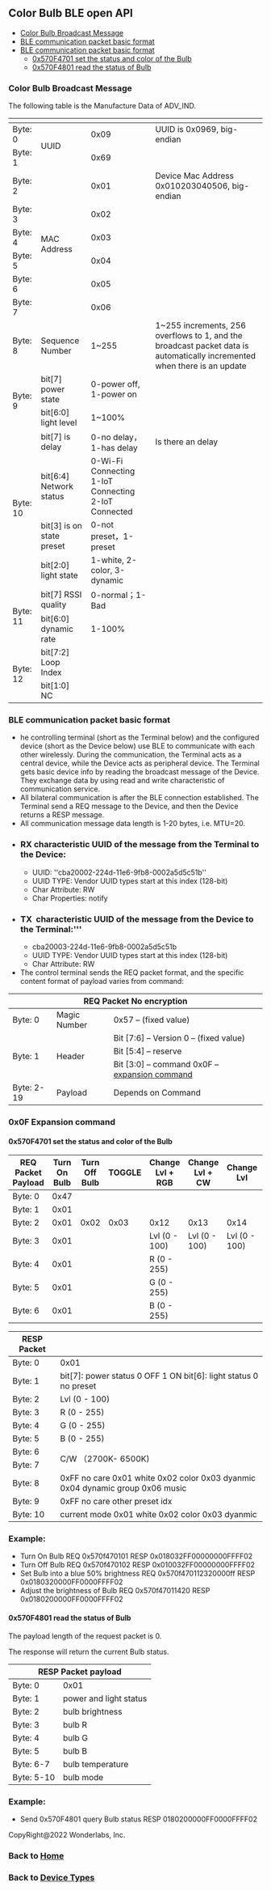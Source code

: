## Color Bulb BLE open API

- [Color Bulb Broadcast Message](#color-bulb-broadcast-message)
- [BLE communication packet basic format](#ble-communication-packet-basic-format)
- [BLE communication packet basic format](#broadcast-message-format)
  - [0x570F4701 set the status and color of the Bulb](#old-broadcast-message)
  - [0x570F4801 read the status of Bulb](#new-broadcast-message)

### Color Bulb Broadcast Message

The following table is the Manufacture Data of ADV_IND.

<table>
    <thead>
        <tr>
            <th colspan=4></th>
        </tr>
    </thead>
    <tbody>
        <tr>
            <td rowspan=1>Byte: 0</td>
            <td rowspan=2>UUID</td>
            <td rowspan=1>0x09</td>
            <td rowspan=1>UUID is 0x0969, big-endian</td>
        </tr>
        <tr>
            <td rowspan=1>Byte: 1</td>
            <td rowspan=1>0x69</td>
            <td rowspan=1></td>
        </tr>
        <tr>
            <td rowspan=1>Byte: 2</td>
            <td rowspan=6>MAC Address</td>
            <td rowspan=1>0x01</td>
            <td rowspan=1>Device Mac Address 0x010203040506, big-endian</td>
        </tr>
        <tr>
            <td rowspan=1>Byte: 3</td>
            <td rowspan=1>0x02</td>
            <td rowspan=1></td>
        </tr>
        <tr>
            <td rowspan=1>Byte: 4</td>
            <td rowspan=1>0x03</td>
            <td rowspan=1></td>
        </tr>
        <tr>
            <td rowspan=1>Byte: 5</td>
            <td rowspan=1>0x04</td>
            <td rowspan=1></td>
        </tr>
        <tr>
            <td rowspan=1>Byte: 6</td>
            <td rowspan=1>0x05</td>
            <td rowspan=1></td>
        </tr>
        <tr>
            <td rowspan=1>Byte: 7</td>
            <td rowspan=1>0x06</td>
            <td rowspan=1></td>
        </tr>
        <tr>
            <td rowspan=1>Byte: 8</td>
            <td rowspan=1>Sequence Number</td>
            <td rowspan=1>1~255</td>
            <td rowspan=1>1~255 increments, 256 overflows to 1, and the broadcast packet data is automatically incremented when there is an update</td>
        </tr>
        <tr>
            <td rowspan=2>Byte: 9</td>
            <td rowspan=1>bit[7] power state</td>
            <td rowspan=1>0-power off, 1-power on</td>
            <td rowspan=1></td>
        </tr>
        <tr>
            <td rowspan=1>bit[6:0] light level</td>
            <td rowspan=1>1~100%</td>
            <td rowspan=1></td>
        </tr>
        <tr>
            <td rowspan=4>Byte: 10</td>
            <td rowspan=1>bit[7] is delay</td>
            <td rowspan=1>0-no delay，1-has delay</td>
            <td rowspan=1>Is there an delay</td>
        </tr>
        <tr>
            <td rowspan=1>bit[6:4] Network status</td>
            <td rowspan=1>0-Wi-Fi Connecting 1-IoT Connecting 2-IoT Connected</td>
            <td rowspan=1></td>
        </tr>
        <tr>
            <td rowspan=1>bit[3] is on state preset</td>
            <td rowspan=1>0-not preset，1-preset</td>
            <td rowspan=1></td>
        </tr>
        <tr>
            <td rowspan=1>bit[2:0] light state</td>
            <td rowspan=1>1-white, 2-color, 3-dynamic</td>
            <td rowspan=1></td>
        </tr>
        <tr>
            <td rowspan=2>Byte: 11</td>
            <td rowspan=1>bit[7] RSSI quality</td>
            <td rowspan=1>0-normal；1-Bad</td>
            <td rowspan=1></td>
        </tr>
        <tr>
            <td rowspan=1>bit[6:0] dynamic rate</td>
            <td rowspan=1>1-100%</td>
            <td rowspan=1></td>
        </tr>
        <tr>
            <td rowspan=2>Byte: 12</td>
            <td rowspan=1>bit[7:2]  Loop Index</td>
            <td rowspan=1></td>
            <td rowspan=1></td>
        </tr>
        <tr>
            <td rowspan=1>bit[1:0] NC</td>
            <td rowspan=1></td>
            <td rowspan=1></td>
        </tr>
    </tbody>
</table>


### BLE communication packet basic format

- he controlling terminal (short as the Terminal below) and the configured device (short as the Device below) use BLE to communicate with each other wirelessly. During the communication, the Terminal acts as a central device, while the Device acts as peripheral device. The Terminal gets basic device info by reading the broadcast message of the Device. They exchange data by using read and write characteristic of communication service.
- All bilateral communication is after the BLE connection established. The Terminal send a REQ message to the Device, and then the Device returns a RESP message.
- All communication message data length is 1-20 bytes, i.e. MTU=20.
- ### RX characteristic UUID of the message from the Terminal to the Device:
  - UUID: ''cba20002-224d-11e6-9fb8-0002a5d5c51b''
  - UUID TYPE: Vendor UUID types start at this index (128-bit)
  - Char Attribute: RW
  - Char Properties: notify      
- ### TX  characteristic UUID of the message from the Device to the Terminal:'''
  - cba20003-224d-11e6-9fb8-0002a5d5c51b
  - UUID TYPE: Vendor UUID types start at this index (128-bit)
  - Char Attribute: RW
- The control terminal sends the REQ packet format, and the specific content format of payload varies from command:

<table>
    <thead>
        <tr>
            <th colspan=3>REQ Packet No encryption</th>
        </tr>
    </thead>
    <tbody>
        <tr>
            <td rowspan=1>Byte: 0</td>
            <td rowspan=1>Magic Number</td>
            <td rowspan=1>0x57 – (fixed value)</td>
        </tr>
        <tr>
            <td rowspan=3>Byte: 1</td>
            <td rowspan=3>Header</td>
            <td rowspan=1>Bit [7:6] – Version 0 – (fixed value)</td>
        </tr>
        <tr>
            <td rowspan=1>Bit [5:4] – reserve</td>
        </tr>
        <tr>
            <td rowspan=1>Bit [3:0] – command 0x0F – <a href="http://192.168.2.110/文件:///E:/卧槽科技蓝牙通信协议与规范-20181227copy.docx&action=edit&redlink=1&action=edit&redlink=1">expansion command</a></td>
        </tr>
        <tr>
            <td rowspan=1>Byte: 2-19</td>
            <td rowspan=1>Payload</td>
            <td rowspan=1>Depends on Command</td>
        </tr>
    </tbody>
</table>

### 0x0F Expansion command
#### 0x570F4701 set the status and color of the Bulb

<table>
    <thead>
        <tr>
            <th colspan=1>REQ Packet Payload</th>
            <th colspan=1>Turn On Bulb</th>
            <th colspan=1>Turn Off Bulb</th>
            <th colspan=1>TOGGLE</th>
            <th colspan=1>Change Lvl + RGB</th>
            <th colspan=1>Change Lvl + CW</th>
            <th colspan=1>Change Lvl</th>
            <th colspan=1>Change RGB</th>
            <th colspan=1>Change CW</th>
        </tr>
    </thead>
    <tbody>
        <tr>
            <td rowspan=1>Byte: 0</td>
            <td rowspan=1>0x47</td>
            <td rowspan=1></td>
            <td rowspan=1></td>
            <td rowspan=1></td>
            <td rowspan=1></td>
            <td rowspan=1></td>
            <td rowspan=1></td>
            <td rowspan=1></td>
        </tr>
        <tr>
            <td rowspan=1>Byte: 1</td>
            <td rowspan=1>0x01</td>
            <td rowspan=1></td>
            <td rowspan=1></td>
            <td rowspan=1></td>
            <td rowspan=1></td>
            <td rowspan=1></td>
            <td rowspan=1></td>
            <td rowspan=1></td>
        </tr>
        <tr>
            <td rowspan=1>Byte: 2</td>
            <td rowspan=1>0x01</td>
            <td rowspan=1>0x02</td>
            <td rowspan=1>0x03</td>
            <td rowspan=1>0x12</td>
            <td rowspan=1>0x13</td>
            <td rowspan=1>0x14</td>
            <td rowspan=1>0x16</td>
            <td rowspan=1>0x17</td>
        </tr>
        <tr>
            <td rowspan=1>Byte: 3</td>
            <td rowspan=1>0x01</td>
            <td rowspan=1></td>
            <td rowspan=1></td>
            <td rowspan=1>Lvl (0 - 100)</td>
            <td rowspan=1>Lvl (0 - 100)</td>
            <td rowspan=1>Lvl (0 - 100)</td>
            <td rowspan=1>Lvl (0 - 100)</td>
            <td rowspan=2>C/W (2700K - 6500K)</td>
        </tr>
        <tr>
            <td rowspan=1>Byte: 4</td>
            <td rowspan=1>0x01</td>
            <td rowspan=1></td>
            <td rowspan=1></td>
            <td rowspan=1>R (0 - 255)</td>
            <td rowspan=2></td>
            <td rowspan=1></td>
            <td rowspan=1>R (0 - 255)</td>
        </tr>
        <tr>
            <td rowspan=1>Byte: 5</td>
            <td rowspan=1>0x01</td>
            <td rowspan=1></td>
            <td rowspan=1></td>
            <td rowspan=1>G (0 - 255)</td>
            <td rowspan=1></td>
            <td rowspan=1>G (0 - 255)</td>
            <td rowspan=1></td>
        </tr>
        <tr>
            <td rowspan=1>Byte: 6</td>
            <td rowspan=1>0x01</td>
            <td rowspan=1></td>
            <td rowspan=1></td>
            <td rowspan=1>B (0 - 255)</td>
            <td rowspan=1></td>
            <td rowspan=1></td>
            <td rowspan=1>B (0 - 255)</td>
            <td rowspan=1></td>
        </tr>
    </tbody>
</table>

<table>
    <thead>
        <tr>
            <th colspan=1>RESP Packet</th>
            <th colspan=1></th>
        </tr>
    </thead>
    <tbody>
        <tr>
            <td rowspan=1>Byte: 0</td>
            <td rowspan=1>0x01</td>
        </tr>
        <tr>
            <td rowspan=1>Byte: 1</td>
            <td rowspan=1>bit[7]: power status 0 OFF 1 ON bit[6]: light status 0 no preset</td>
        </tr>
        <tr>
            <td rowspan=1>Byte: 2</td>
            <td rowspan=1>Lvl (0 - 100)</td>
        </tr>
        <tr>
            <td rowspan=1>Byte: 3</td>
            <td rowspan=1>R (0 - 255)</td>
        </tr>
        <tr>
            <td rowspan=1>Byte: 4</td>
            <td rowspan=1>G (0 - 255)</td>
        </tr>
        <tr>
            <td rowspan=1>Byte: 5</td>
            <td rowspan=1>B (0 - 255)</td>
        </tr>
        <tr>
            <td rowspan=1>Byte: 6</td>
            <td rowspan=2>C/W （2700K- 6500K)</td>
        </tr>
        <tr>
            <td rowspan=1>Byte: 7</td>
        </tr>
        <tr>
            <td rowspan=1>Byte: 8</td>
            <td rowspan=1>0xFF no care 0x01 white 0x02 color 0x03 dyanmic 0x04 dynamic group 0x06 music</td>
        </tr>
        <tr>
            <td rowspan=1>Byte: 9</td>
            <td rowspan=1>0xFF no care other preset idx</td>
        </tr>
        <tr>
            <td rowspan=1>Byte: 10</td>
            <td rowspan=1>current mode 0x01 white 0x02 color 0x03 dyanmic</td>
        </tr>
    </tbody>
</table>

### Example:

- Turn On Bulb REQ 0x570f470101 RESP 0x018032FF00000000FFFF02
- Turn Off Bulb REQ 0x570f470102 RESP 0x010032FF00000000FFFF02
- Set Bulb into a blue 50% brightness REQ 0x570f470112320000ff RESP 0x0180320000FF0000FFFF02
- Adjust the brightness of Bulb REQ 0x570f47011420 RESP 0x0180200000FF0000FFFF02

#### 0x570F4801 read the status of Bulb
The payload length of the request packet is 0.

The response will return the current Bulb status.

<table>
    <thead>
        <tr>
            <th colspan=2>RESP Packet payload</th>
        </tr>
    </thead>
    <tbody>
        <tr>
            <td rowspan=1>Byte: 0</td>
            <td rowspan=1>0x01</td>
        </tr>
        <tr>
            <td rowspan=1>Byte: 1</td>
            <td rowspan=1>power and light status</td>
        </tr>
        <tr>
            <td rowspan=1>Byte: 2</td>
            <td rowspan=1>bulb brightness</td>
        </tr>
        <tr>
            <td rowspan=1>Byte: 3</td>
            <td rowspan=1>bulb R</td>
        </tr>
        <tr>
            <td rowspan=1>Byte: 4</td>
            <td rowspan=1>bulb G</td>
        </tr>
        <tr>
            <td rowspan=1>Byte: 5</td>
            <td rowspan=1>bulb B</td>
        </tr>
        <tr>
            <td rowspan=1>Byte: 6-7</td>
            <td rowspan=1>bulb temperature</td>
        </tr>
        <tr>
            <td rowspan=1>Byte: 5-10</td>
            <td rowspan=1>bulb mode</td>
        </tr>
    </tbody>
</table>

### Example:
- Send 0x570F4801 query Bulb status RESP 0180200000FF0000FFFF02

CopyRight@2022 Wonderlabs, Inc.

### Back to [Home](https://github.com/OpenWonderLabs/SwitchBotAPI-BLE/)
### Back to [Device Types](../README.md)